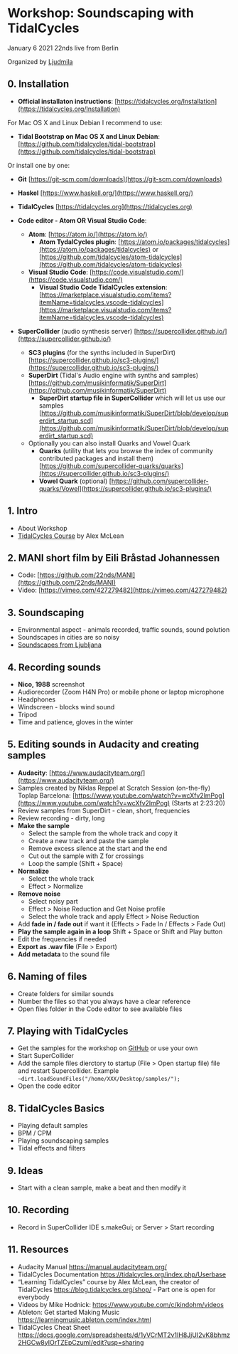# Workshop: Soundscaping with TidalCycles

January 6 2021
22nds live from Berlin

Organized by [Ljudmila](http://ljudmila.org)

## 0. Installation
- **Official installaton instructions**: [https://tidalcycles.org/Installation](https://tidalcycles.org/Installation)

For Mac OS X and Linux Debian I recommend to use:
- **Tidal Bootstrap on Mac OS X and Linux Debian**: [https://github.com/tidalcycles/tidal-bootstrap](https://github.com/tidalcycles/tidal-bootstrap)



Or install one by one:
- **Git** [https://git-scm.com/downloads](https://git-scm.com/downloads)

- **Haskel** [https://www.haskell.org/](https://www.haskell.org/)
- **TidalCycles** [https://tidalcycles.org](https://tidalcycles.org)

- **Code editor - Atom OR Visual Studio Code**:
	- **Atom**: [https://atom.io/](https://atom.io/)
		- **Atom TydalCycles plugin**: [https://atom.io/packages/tidalcycles](https://atom.io/packages/tidalcycles) or [https://github.com/tidalcycles/atom-tidalcycles](https://github.com/tidalcycles/atom-tidalcycles)
	- **Visual Studio Code**: [https://code.visualstudio.com/](https://code.visualstudio.com/) 
		- **Visual Studio Code TidalCycles extension**: [https://marketplace.visualstudio.com/items?itemName=tidalcycles.vscode-tidalcycles](https://marketplace.visualstudio.com/items?itemName=tidalcycles.vscode-tidalcycles) 

- **SuperCollider** (audio synthesis server) [https://supercollider.github.io/](https://supercollider.github.io/)
	- **SC3 plugins** (for the synths included in SuperDirt) [https://supercollider.github.io/sc3-plugins/](https://supercollider.github.io/sc3-plugins/)
	- **SuperDirt** (Tidal's Audio engine with synths and samples) [https://github.com/musikinformatik/SuperDirt](https://github.com/musikinformatik/SuperDirt)
		- **SuperDirt startup file in SuperCollider** which will let us use our samples [https://github.com/musikinformatik/SuperDirt/blob/develop/superdirt_startup.scd](https://github.com/musikinformatik/SuperDirt/blob/develop/superdirt_startup.scd)
	- Optionally you can also install Quarks and Vowel Quark
		- **Quarks** (utility that lets you browse the index of community contributed packages and install them) [https://github.com/supercollider-quarks/quarks](https://supercollider.github.io/sc3-plugins/)
		- **Vowel Quark** (optional) [https://github.com/supercollider-quarks/Vowel](https://supercollider.github.io/sc3-plugins/)


## 1. Intro 
- About Workshop
- [TidalCycles Course](https://blog.tidalcycles.org/shop/) by Alex McLean
## 2. MANI short film by Eili Bråstad Johannessen
- Code: [https://github.com/22nds/MANI](https://github.com/22nds/MANI)
- Video: [https://vimeo.com/427279482](https://vimeo.com/427279482)
## 3. Soundscaping
- Environmental aspect - animals recorded, traffic sounds, sound polution
- Soundscapes in cities are so noisy
- [Soundscapes from Ljubljana](http://www.soundsofchanges.eu/?s=ljubljana)
## 4. Recording sounds 
- **Nico, 1988** screenshot
- Audiorecorder (Zoom H4N Pro) or mobile phone or laptop microphone
- Headphones
- Windscreen - blocks wind sound
- Tripod
- Time and patience, gloves in the winter
## 5. Editing sounds in Audacity and creating samples
- **Audacity**: [https://www.audacityteam.org/](https://www.audacityteam.org/)
- Samples created by Niklas Reppel at Scratch Session (on-the-fly) Toplap Barcelona: [https://www.youtube.com/watch?v=wcXfv2lmPog](https://www.youtube.com/watch?v=wcXfv2lmPog) (Starts at 2:23:20)
- Review samples from SuperDirt - clean, short, frequencies
- Review recording - dirty, long
- **Make the sample**
	- Select the sample from the whole track and copy it
	- Create a new track and paste the sample
	- Remove excess silence at the start and the end
	- Cut out the sample with Z for crossings
	- Loop the sample (Shift + Space)
- **Normalize**
	- Select the whole track
	- Effect > Normalize
- **Remove noise**
	- Select noisy part 
	- Effect > Noise Reduction and Get Noise profile
	- Select the whole track and apply Effect > Noise Reduction
- Add **fade in / fade out** if want it (Effects > Fade In / Effects > Fade Out)
- **Play the sample again in a loop** Shift + Space or Shift and Play button
- Edit the frequencies if needed
- **Export as .wav file** (File > Export)
- **Add metadata** to the sound file

## 6. Naming of files
- Create folders for similar sounds
- Number the files so that you always have a clear reference
- Open files folder in the Code editor to see available files
## 7. Playing with TidalCycles
- Get the samples for the workshop on [GitHub](https://github.com/22nds/workshop-tidalcycles-ljudmila-jan-2021) or use your own
- Start SuperCollider 
- Add the sample files dierctory to startup (File > Open startup file) file and restart Supercollider. Example `~dirt.loadSoundFiles("/home/XXX/Desktop/samples/");`
- Open the code editor

## 8. TidalCycles Basics
- Playing default samples
- BPM / CPM
- Playing soundscaping samples
- Tidal effects and filters 

## 9. Ideas
- Start with a clean sample, make a beat and then modify it

## 10. Recording
- Record in SuperCollider IDE s.makeGui; or Server > Start recording

## 11. Resources
- Audacity Manual https://manual.audacityteam.org/
- TidalCycles Documentation https://tidalcycles.org/index.php/Userbase
- “Learning TidalCycles” course by Alex McLean, the creator of TidalCycles 
https://blog.tidalcycles.org/shop/ - Part one is open for everybody
- Videos by Mike Hodnick: https://www.youtube.com/c/kindohm/videos
- Ableton: Get started Making Music https://learningmusic.ableton.com/index.html
- TidalCycles Cheat Sheet https://docs.google.com/spreadsheets/d/1yVCrMT2v1IH8JjUI2vK8bhmz2HGCw8yIOrTZEpCzumI/edit?usp=sharing
